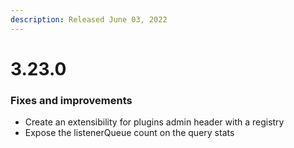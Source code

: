 ```yaml
---
description: Released June 03, 2022
---
```


# 3.23.0

### Fixes and improvements

* Create an extensibility for plugins admin header with a registry
* Expose the listenerQueue count on the query stats
